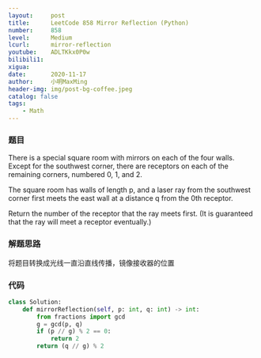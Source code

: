 ```yaml
---
layout:     post
title:      LeetCode 858 Mirror Reflection (Python)
number:     858
level:      Medium
lcurl:      mirror-reflection
youtube:    ADLTKkx0P0w
bilibili1:  
xigua:      
date:       2020-11-17
author:     小明MaxMing
header-img: img/post-bg-coffee.jpeg
catalog: false
tags:
    - Math
---
```


### 题目

There is a special square room with mirrors on each of the four walls.  Except for the southwest corner, there are receptors on each of the remaining corners, numbered 0, 1, and 2.

The square room has walls of length p, and a laser ray from the southwest corner first meets the east wall at a distance q from the 0th receptor.

Return the number of the receptor that the ray meets first.  (It is guaranteed that the ray will meet a receptor eventually.)

### 解题思路

将题目转换成光线一直沿直线传播，镜像接收器的位置

### 代码
```python
class Solution:
    def mirrorReflection(self, p: int, q: int) -> int:
        from fractions import gcd
        g = gcd(p, q)
        if (p // g) % 2 == 0:
            return 2
        return (q // g) % 2
```
